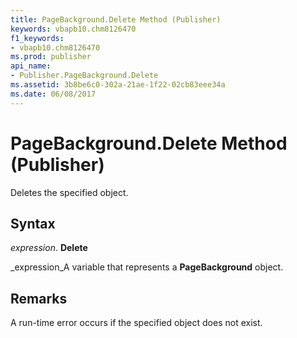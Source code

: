 ```yaml
---
title: PageBackground.Delete Method (Publisher)
keywords: vbapb10.chm8126470
f1_keywords:
- vbapb10.chm8126470
ms.prod: publisher
api_name:
- Publisher.PageBackground.Delete
ms.assetid: 3b8be6c0-302a-21ae-1f22-02cb83eee34a
ms.date: 06/08/2017
---
```



# PageBackground.Delete Method (Publisher)

Deletes the specified object.


## Syntax

 _expression_. **Delete**

 _expression_A variable that represents a  **PageBackground** object.


## Remarks

A run-time error occurs if the specified object does not exist.


